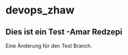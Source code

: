 # devops_zhaw
Dies ist ein Test -Amar Redzepi
------------------------------------

Eine Änderung für den Test Branch.
